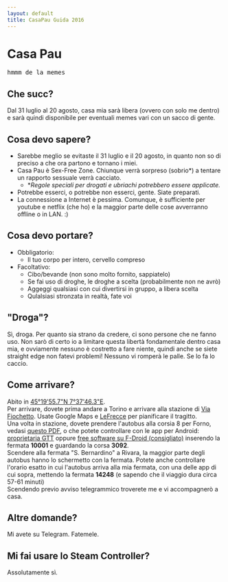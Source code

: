 ```yaml
---
layout: default
title: CasaPau Guida 2016
---
```


<h1>Casa Pau</h1> 
  
<pre>hmmm de la memes</pre>  
  
<h2>Che succ?</h2>
  
Dal 31 luglio al 20 agosto, casa mia sarà libera (ovvero con solo me dentro) e sarà quindi disponibile per eventuali memes vari con un sacco di gente.  
  
<h2>Cosa devo sapere?</h2>
  
* Sarebbe meglio se evitaste il 31 luglio e il 20 agosto, in quanto non so di preciso a che ora partono e tornano i miei.  
* Casa Pau è Sex-Free Zone. Chiunque verrà sorpreso (sobrio\*) a tentare un rapporto sessuale verrà cacciato.  
	* \**Regole speciali per drogati e ubriachi potrebbero essere applicate.*  
* Potrebbe esserci, o potrebbe non esserci, gente. Siate preparati.  
* La connessione a Internet è pessima. Comunque, è sufficiente per youtube e netflix (che ho) e la maggior parte delle cose avverranno offline o in LAN. :)  
  
<h2>Cosa devo portare?</h2>
  
* Obbligatorio:  
	* Il tuo corpo per intero, cervello compreso  
* Facoltativo:  
	* Cibo/bevande (non sono molto fornito, sappiatelo)  
	* Se fai uso di droghe, le droghe a scelta (probabilmente non ne avrò)  
	* Aggeggi qualsiasi con cui divertirsi in gruppo, a libera scelta  
	* Qulalsiasi stronzata in realtà, fate voi  
    
<h2>"Droga"?</h2>
  
Sì, droga. Per quanto sia strano da credere, ci sono persone che ne fanno uso. Non sarò di certo io a limitare questa libertà fondamentale dentro casa mia, e ovviamente nessuno è costretto a fare niente, quindi anche se siete straight edge non fatevi problemi! Nessuno vi romperà le palle. Se lo fa lo caccio.  
  
<h2>Come arrivare?</h2>
  
Abito in [45°19'55.7"N 7°37'46.3"E](https://www.google.it/maps/place/45°19'55.7"N+7°37'46.3"E/@45.3321427,7.6273391,17z/).  
Per arrivare, dovete prima andare a Torino e arrivare alla stazione di [Via Fiochetto](https://www.google.it/maps/place/Gruppo+Torinese+Trasporti+SP+A./@45.06649,7.6878596,13.48z/). Usate Google Maps e [LeFrecce](https://www.lefrecce.it) per pianificare il tragitto.  
Una volta in stazione, dovete prendere l'autobus alla corsia 8 per Forno, vedasi [questo PDF](http://www.gtt.to.it/cms/risorse/intercomunale/oraripdf/3092.pdf), o che potete controllare con le app per Android: [proprietaria GTT](https://play.google.com/store/apps/details?id=it.fivet.gttmobile) oppure [free software su F-Droid (consigliato)](https://f-droid.org/repo/it.reyboz.bustorino_19.apk) inserendo la fermata **10001** e guardando la corsa **3092**.  
Scendere alla fermata "S. Bernardino" a Rivara, la maggior parte degli autobus hanno lo schermetto con la fermata. Potete anche controllare l'orario esatto in cui l'autobus arriva alla mia fermata, con una delle app di cui sopra, mettendo la fermata **14248** (e sapendo che il viaggio dura circa 57-61 minuti)  
Scendendo previo avviso telegrammico troverete me e vi accompagnerò a casa.  
  
<h2>Altre domande?</h2>
  
Mi avete su Telegram. Fatemele.  
  
<h2>Mi fai usare lo Steam Controller?</h2>
  
Assolutamente sì.  

